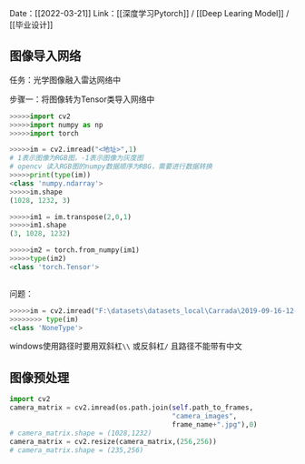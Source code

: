 Date：[[2022-03-21]]
Link：[[深度学习Pytorch]] / [[Deep Learing Model]]  / [[毕业设计]]

## 图像导入网络
任务：光学图像融入雷达网络中

步骤一：将图像转为Tensor类导入网络中
```python
>>>>>import cv2
>>>>>import numpy as np
>>>>>import torch

>>>>>im = cv2.imread("<地址>",1)
# 1表示图像为RGB图，-1表示图像为灰度图
# opencv 读入RGB图的numpy数据顺序为RBG，需要进行数据转换
>>>>>print(type(im))
<class 'numpy.ndarray'>
>>>>>im.shape
(1028, 1232, 3)

>>>>>im1 = im.transpose(2,0,1)
>>>>>im1.shape
(3, 1028, 1232)

>>>>>im2 = torch.from_numpy(im1)
>>>>>type(im2)
<class 'torch.Tensor'>



```

问题：
```python
>>>>>im = cv2.imread("F:\datasets\datasets_local\Carrada\2019-09-16-12-52-12\camera_images\0000000.jpg",1)
>>>>>>>> type(im)
<class 'NoneType'>
```
windows使用路径时要用双斜杠`\\` 或反斜杠`/`
且路径不能带有中文

## 图像预处理
```python
import cv2
camera_matrix = cv2.imread(os.path.join(self.path_to_frames,
										"camera_images",
										frame_name+".jpg"),0)
# camera_matrix.shape = (1028,1232)
camera_matrix = cv2.resize(camera_matrix,(256,256))
# camera_matrix.shape = (235,256)
```